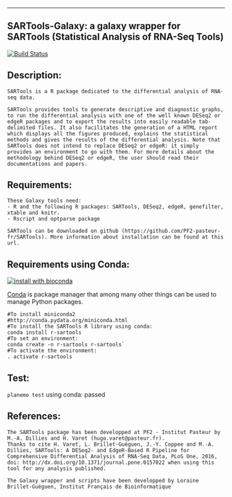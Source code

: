 --------------------------------------------------------------------------------------
SARTools-Galaxy: a galaxy wrapper for SARTools (Statistical Analysis of RNA-Seq Tools) 
--------------------------------------------------------------------------------------

[![Build Status](https://travis-ci.org/PF2-pasteur-fr/SARTools-Galaxy.svg?branch=master)](https://travis-ci.org/PF2-pasteur-fr/SARTools-Galaxy)

Description:
------------
    SARTools is a R package dedicated to the differential analysis of RNA-seq data.
    
    SARTools provides tools to generate descriptive and diagnostic graphs, to run the differential analysis with one of the well known DESeq2 or edgeR packages and to export the results into easily readable tab-delimited files. It also facilitates the generation of a HTML report which displays all the figures produced, explains the statistical methods and gives the results of the differential analysis. Note that SARTools does not intend to replace DESeq2 or edgeR: it simply provides an environment to go with them. For more details about the methodology behind DESeq2 or edgeR, the user should read their documentations and papers.

Requirements:
-------------
    These Galaxy tools need:
    - R and the following R packages: SARTools, DESeq2, edgeR, genefilter, xtable and knitr.
    - Rscript and optparse package

    SARTools can be downloaded on github (https://github.com/PF2-pasteur-fr/SARTools). More information about installation can be found at this url.

Requirements using Conda:
-------------------------
[![install with bioconda](https://img.shields.io/badge/install%20with-bioconda-brightgreen.svg?style=flat)](http://bioconda.github.io/recipes/r-sartools/README.html)

[Conda](http://conda.pydata.org/) is package manager that among many other things can be used to manage Python packages.


```
#To install miniconda2
#http://conda.pydata.org/miniconda.html
#To install the SARTools R library using conda:
conda install r-sartools
#To set an environment:
conda create -n r-sartools r-sartools`
#To activate the environment:
. activate r-sartools
```


Test:
-----

`planemo test` using conda: passed 


References:
-----------
    The SARTools package has been developped at PF2 - Institut Pasteur by M.-A. Dillies and H. Varet (hugo.varet@pasteur.fr). 
    Thanks to cite H. Varet, L. Brillet-Guéguen, J.-Y. Coppee and M.-A. Dillies, SARTools: A DESeq2- and EdgeR-Based R Pipeline for Comprehensive Differential Analysis of RNA-Seq Data, PLoS One, 2016, doi: http://dx.doi.org/10.1371/journal.pone.0157022 when using this tool for any analysis published. 

    The Galaxy wrapper and scripts have been developped by Loraine Brillet-Guéguen, Institut Français de Bioinformatique

